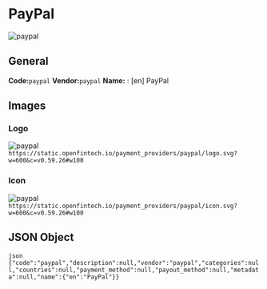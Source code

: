 # PayPal 
![paypal](https://static.openfintech.io/payment_providers/paypal/logo.svg?w=600&c=v0.59.26#w100) 
## General 
**Code:**`paypal` 
**Vendor:**`paypal` 
**Name:** 
:	[en] PayPal 
## Images 
### Logo 
![paypal](https://static.openfintech.io/payment_providers/paypal/logo.svg?w=600&c=v0.59.26#w100) 
``` https://static.openfintech.io/payment_providers/paypal/logo.svg?w=600&c=v0.59.26#w100 ``` 
### Icon 
![paypal](https://static.openfintech.io/payment_providers/paypal/icon.svg?w=600&c=v0.59.26#w100) 
``` https://static.openfintech.io/payment_providers/paypal/icon.svg?w=600&c=v0.59.26#w100 ``` 
## JSON Object 
```json {"code":"paypal","description":null,"vendor":"paypal","categories":null,"countries":null,"payment_method":null,"payout_method":null,"metadata":null,"name":{"en":"PayPal"}} ``` 
